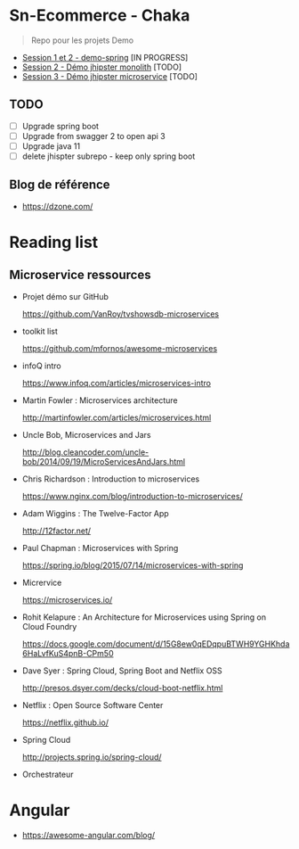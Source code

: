 # Sn-Ecommerce - Chaka 
> Repo pour les projets Demo

* [Session 1 et 2 - demo-spring](/demo-spring-boot) [IN PROGRESS]
* [Session 2 - Démo jhipster monolith](/#) [TODO]
* [Session 3 - Démo jhipster microservice](/#) [TODO]

## TODO

- [ ] Upgrade spring boot
- [ ] Upgrade from swagger 2 to open api 3
- [ ] Upgrade java 11
- [ ] delete jhispter subrepo - keep only spring boot

## Blog de référence

* https://dzone.com/


# Reading list

## Microservice ressources

* Projet démo sur GitHub
  
    https://github.com/VanRoy/tvshowsdb-microservices
    
* toolkit list

    https://github.com/mfornos/awesome-microservices

* infoQ intro

    https://www.infoq.com/articles/microservices-intro
    
* Martin Fowler : Microservices architecture
    
    http://martinfowler.com/articles/microservices.html

* Uncle Bob, Microservices and Jars
  
    http://blog.cleancoder.com/uncle-bob/2014/09/19/MicroServicesAndJars.html

* Chris Richardson : Introduction to microservices

    https://www.nginx.com/blog/introduction-to-microservices/

* Adam Wiggins : The Twelve-Factor App

    http://12factor.net/

* Paul Chapman : Microservices with Spring

    https://spring.io/blog/2015/07/14/microservices-with-spring

* Micrervice
  
    https://microservices.io/

* Rohit Kelapure : An Architecture for Microservices using Spring on Cloud Foundry

    https://docs.google.com/document/d/15G8ew0qEDqpuBTWH9YGHKhda6HaLvfKuS4pnB-CPm50

* Dave Syer : Spring Cloud, Spring Boot and Netflix OSS
    
    http://presos.dsyer.com/decks/cloud-boot-netflix.html

* Netflix : Open Source Software Center

    https://netflix.github.io/

* Spring Cloud

    http://projects.spring.io/spring-cloud/

* Orchestrateur

# Angular

* https://awesome-angular.com/blog/